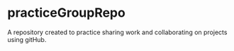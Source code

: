 # practiceGroupRepo

A repository created to practice sharing work and collaborating on projects using gitHub.
